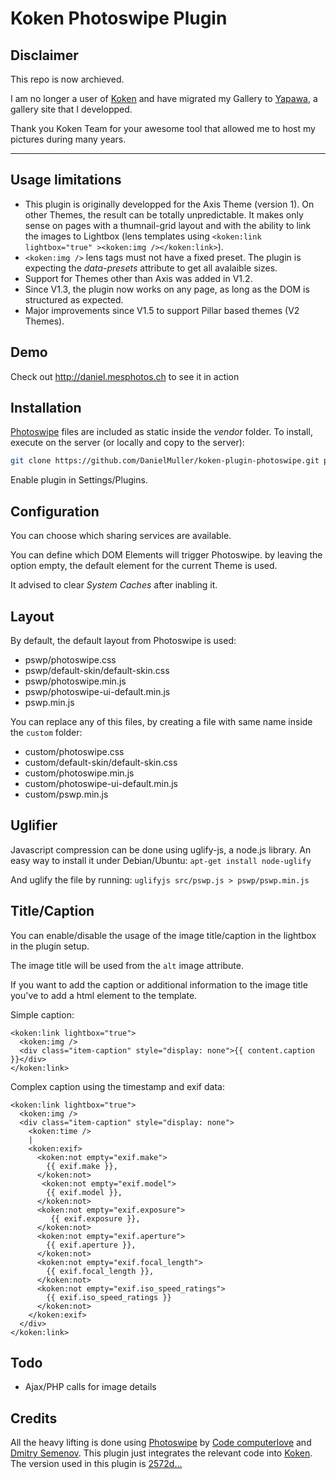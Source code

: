 Koken Photoswipe Plugin
=======================
Disclaimer
-----------------
This repo is now archieved.

I am no longer a user of [Koken](http://koken.me/) and have migrated my Gallery to [Yapawa](https://yapawa.net/), a gallery site that I developped.

Thank you Koken Team for your awesome tool that allowed me to host my pictures during many years.

---

Usage limitations
-----------------
- This plugin is originally developped for the Axis Theme (version 1). On other Themes, the result can be totally unpredictable.
It makes only sense on pages with a thumnail-grid layout and with the ability to link the images to Lightbox (lens templates using `<koken:link lightbox="true" ><koken:img /></koken:link>`).
- `<koken:img />` lens tags must not have a fixed preset. The plugin is expecting the *data-presets* attribute to get all avalaible sizes.
- Support for Themes other than Axis was added in V1.2.
- Since V1.3, the plugin now works on any page, as long as the DOM is structured as expected.
- Major improvements since V1.5 to support Pillar based themes (V2 Themes).

Demo
----
Check out http://daniel.mesphotos.ch to see it in action

Installation
------------
[Photoswipe](https://github.com/dimsemenov/photoswipe) files are included as static inside the *vendor* folder.
To install, execute on the server (or locally and copy to the server):
```bash
git clone https://github.com/DanielMuller/koken-plugin-photoswipe.git path/to/koken/storage/plugins/photoswipe
```

Enable plugin in Settings/Plugins.

Configuration
-------------
You can choose which sharing services are available.

You can define which DOM Elements will trigger Photoswipe. by leaving the option empty, the default element for the current Theme is used.

It advised to clear *System Caches* after inabling it.

Layout
------
By default, the default layout from Photoswipe is used:
- pswp/photoswipe.css
- pswp/default-skin/default-skin.css
- pswp/photoswipe.min.js
- pswp/photoswipe-ui-default.min.js
- pswp.min.js

You can replace any of this files, by creating a file with same name inside the `custom` folder:
- custom/photoswipe.css
- custom/default-skin/default-skin.css
- custom/photoswipe.min.js
- custom/photoswipe-ui-default.min.js
- custom/pswp.min.js

Uglifier
--------
Javascript compression can be done using uglify-js, a node.js library.
An easy way to install it under Debian/Ubuntu:
`apt-get install node-uglify`

And uglify the file by running:
`uglifyjs src/pswp.js > pswp/pswp.min.js`

Title/Caption
-------------

You can enable/disable the usage of the image title/caption in the lightbox in
the plugin setup.

The image title will be used from the `alt` image attribute.

If you want to add the caption or additional information to the image title
you've to add a html element to the template.

Simple caption:

    <koken:link lightbox="true">
      <koken:img />
      <div class="item-caption" style="display: none">{{ content.caption }}</div>
    </koken:link>

Complex caption using the timestamp and exif data:

    <koken:link lightbox="true">
      <koken:img />
      <div class="item-caption" style="display: none">
        <koken:time />
        |
        <koken:exif>
          <koken:not empty="exif.make">
            {{ exif.make }},
          </koken:not>
           <koken:not empty="exif.model">
            {{ exif.model }},
          </koken:not>
          <koken:not empty="exif.exposure">
             {{ exif.exposure }},
          </koken:not>
          <koken:not empty="exif.aperture">
            {{ exif.aperture }},
          </koken:not>
          <koken:not empty="exif.focal_length">
            {{ exif.focal_length }},
          </koken:not>
          <koken:not empty="exif.iso_speed_ratings">
            {{ exif.iso_speed_ratings }}
          </koken:not>
        </koken:exif>
      </div>
    </koken:link>


Todo
----
- Ajax/PHP calls for image details

Credits
-------
All the heavy lifting is done using [Photoswipe](http://photoswipe.com) by [Code computerlove](http://www.codecomputerlove.com/) and [Dmitry Semenov](http://dimsemenov.com/).
This plugin just integrates the relevant code into [Koken](http://koken.me/).
The version used in this plugin is [2572d...](https://github.com/dimsemenov/PhotoSwipe/tree/2572dbd4987938e9e71c64eaffd634aaf658082f)

